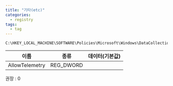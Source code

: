 ```yaml
---
title: "기타(etc)"
categories:
  - registry
tags:
  - tag
---
```

```
C:\HKEY_LOCAL_MACHINE\SOFTWARE\Policies\Microsoft\Windows\DataCollection
```

|이름|종류|데이터(기본값)|
|---|---|---|
|AllowTelemetry|REG_DWORD||
권장 : 0
